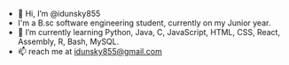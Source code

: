 - 👋 Hi, I’m @idunsky855
- I'm a B.sc software engineering student, currently on my Junior year.
- 🌱 I’m currently learning Python, Java, C, JavaScript, HTML, CSS, React, Assembly, R, Bash, MySQL.
- 📫 reach me at idunsky855@gmail.com

<!---
idunsky855/idunsky855 is a ✨ special ✨ repository because its `README.md` (this file) appears on your GitHub profile.
You can click the Preview link to take a look at your changes.
--->
